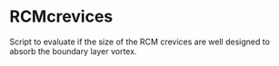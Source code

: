 # RCMcrevices
Script to evaluate if the size of the RCM crevices are well designed to absorb the boundary layer vortex.
